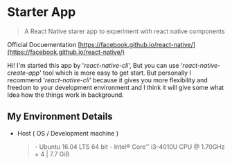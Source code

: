 # Starter App
> A React Native starer app to experiment with react native components

Official Docuementation [https://facebook.github.io/react-native/](https://facebook.github.io/react-native/)

Hi! I'm started this app by '*react-native-cli*',  But you can use '*react-native-create-app*' tool which is more easy to get start.
But personally I recommend '*react-native-cli*' because it gives you more flexibility and freedom to your development environment and I think it will give some what Idea how the things work in background. 

##  My Environment Details

- Host ( OS / Development machine )
	> \- Ubuntu 16.04 LTS 64 bit
    > \- Intel® Core™ i3-4010U CPU @ 1.70GHz × 4  | 7.7 GiB 
